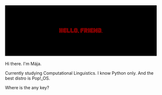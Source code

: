 ![Hello, Friend.](https://github.com/AiKuroyake/AiKuroyake/blob/main/hello_friend.png "Hello, Friend.")

Hi there. I'm Mája. 

Currently studying Computational Linguistics. I know Python only. And the best distro is Pop!\_OS.

Where is the any key?

<!--
**AiKuroyake/AiKuroyake** is a ✨ _special_ ✨ repository because its `README.md` (this file) appears on your GitHub profile.

Here are some ideas to get you started:

- 🔭 I’m currently working on ...
- 🌱 I’m currently learning ...
- 👯 I’m looking to collaborate on ...
- 🤔 I’m looking for help with ...
- 💬 Ask me about ...
- 📫 How to reach me: ...
- 😄 Pronouns: ...
- ⚡ Fun fact: ...
-->
